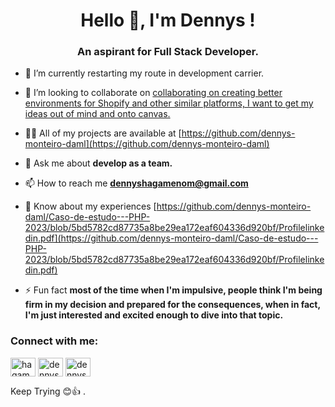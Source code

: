 <h1 align="center">Hello 👋, I'm Dennys !</h1>
<h3 align="center">An aspirant for Full Stack Developer.</h3>


- 🔭 I’m currently restarting my route in development carrier.

- 👯 I’m looking to collaborate on [collaborating on creating better environments for Shopify and other similar platforms, I want to get my ideas out of mind and onto canvas.](https://github.com/Shopify)

- 👨‍💻 All of my projects are available at [https://github.com/dennys-monteiro-daml](https://github.com/dennys-monteiro-daml)

- 💬 Ask me about **develop as a team.**

- 📫 How to reach me **dennyshagamenom@gmail.com**

- 📄 Know about my experiences [https://github.com/dennys-monteiro-daml/Caso-de-estudo---PHP-2023/blob/5bd5782cd87735a8be29ea172eaf604336d920bf/Profilelinkedin.pdf](https://github.com/dennys-monteiro-daml/Caso-de-estudo---PHP-2023/blob/5bd5782cd87735a8be29ea172eaf604336d920bf/Profilelinkedin.pdf)

- ⚡ Fun fact **most of the time when I'm impulsive, people think I'm being firm in my decision and prepared for the consequences, when in fact, I'm just interested and excited enough to dive into that topic.**

<h3 align="left">Connect with me:</h3>
<p align="left">
<a href="https://codepen.io/hagamenom" target="blank"><img align="center" src="https://raw.githubusercontent.com/rahuldkjain/github-profile-readme-generator/master/src/images/icons/Social/codepen.svg" alt="hagamenom" height="30" width="40" /></a>
<a href="https://linkedin.com/in/dennys-aml94" target="blank"><img align="center" src="https://raw.githubusercontent.com/rahuldkjain/github-profile-readme-generator/master/src/images/icons/Social/linked-in-alt.svg" alt="dennys-aml94" height="30" width="40" /></a>
<a href="https://codesandbox.com/dennys-monteiro-daml" target="blank"><img align="center" src="https://raw.githubusercontent.com/rahuldkjain/github-profile-readme-generator/master/src/images/icons/Social/codesandbox.svg" alt="dennys-monteiro-daml" height="30" width="40" /></a>
</p>



Keep Trying 😊👍 .
